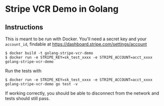 # Stripe VCR Demo in Golang

## Instructions

This is meant to be run with Docker. You'll need a secret key and your `account_id`, findable at https://dashboard.stripe.com/settings/account

```shell
$ docker build -t golang-stripe-vcr-demo
$ docker run -e STRIPE_KEY=sk_test_xxxx -e STRIPE_ACCOUNT=acct_xxxx golang-stripe-vcr-demo
```

Run the tests with

```shell
$ docker run -e STRIPE_KEY=sk_test_xxxx -e STRIPE_ACCOUNT=acct_xxxx golang-stripe-vcr-demo go test -v
```

If working correctly, you should be able to disconnect from the network and tests should still pass.
